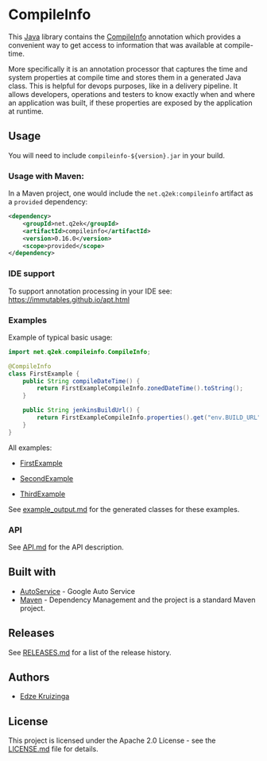 # CompileInfo

This [Java][java] library contains the [CompileInfo](src/main/java/net/q2ek/compileinfo/CompileInfo.java) annotation which provides a convenient way to get access to information that was available at compile-time.

More specifically it is an annotation processor that captures the time and system properties at compile time and stores them in a generated Java class. This is helpful for devops purposes, like in a delivery pipeline. It allows developers, operations and testers to know exactly when and where an application was built, if these properties are exposed by the application at runtime.

## Usage

You will need to include `compileinfo-${version}.jar` in your build.

### Usage with Maven:

In a Maven project, one would include the `net.q2ek:compileinfo` artifact as a `provided` dependency:

```xml
<dependency>
	<groupId>net.q2ek</groupId>
	<artifactId>compileinfo</artifactId>
	<version>0.16.0</version>
	<scope>provided</scope>
</dependency>
```

### IDE support

To support annotation processing in your IDE see: https://immutables.github.io/apt.html

### Examples

Example of typical basic usage:
```java
import net.q2ek.compileinfo.CompileInfo;

@CompileInfo
class FirstExample {
	public String compileDateTime() {
		return FirstExampleCompileInfo.zonedDateTime().toString();
	}

	public String jenkinsBuildUrl() {
		return FirstExampleCompileInfo.properties().get("env.BUILD_URL");
	}
}
```

All examples:
- [FirstExample](src/test/java/net/q2ek/compileinfo/example/FirstExample.java)

- [SecondExample](src/test/java/net/q2ek/compileinfo/example/SecondExample.java)

- [ThirdExample](src/test/java/net/q2ek/compileinfo/example/ThirdExample.java)

See [example_output.md](example_output.md) for the generated classes for these examples.

### API

See [API.md](API.md) for the API description.

## Built with

* [AutoService](https://github.com/google/auto/tree/master/service) - Google Auto Service
* [Maven](https://maven.apache.org/) - Dependency Management and the project is a standard Maven project.

## Releases

See [RELEASES.md](RELEASES.md) for a list of the release history.

## Authors

* [Edze Kruizinga](https://github.com/EdzeKruizinga)

## License

This project is licensed under the Apache 2.0 License - see the [LICENSE.md](LICENSE.md) file for details.

[java]: https://en.wikipedia.org/wiki/Java_(programming_language)
